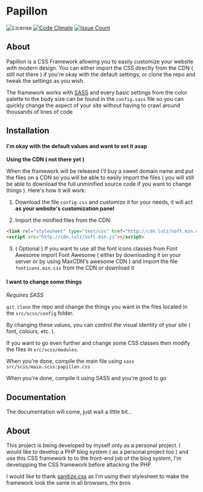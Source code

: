 # Papillon

![License](https://img.shields.io/github/license/rominou34/soft-css.svg)
[![Code Climate](https://codeclimate.com/github/Rominou34/soft-css/badges/gpa.svg)](https://codeclimate.com/github/Rominou34/soft-css)
[![Issue Count](https://codeclimate.com/github/Rominou34/soft-css/badges/issue_count.svg)](https://codeclimate.com/github/Rominou34/soft-css)

## About

Papillon is a CSS Framework allowing you to easily customize your website with modern design. You can either import the CSS directly from the CDN ( still not there ) if you're okay with the default settings, or clone the repo and tweak the settings as you wish.

The framework works with [SASS](http://sass-lang.com/) and every basic settings from the color palette to the body size can be found in the `config.sass` file so you can quickly change the aspect of your site without having to crawl around thousands of lines of code

## Installation

#### I'm okay with the default values and want to set it asap

**Using the CDN ( not there yet )**

When the framework will be released I'll buy a sweet domain name and put the files on a CDN so you will be able to easily import the files ( you will still be able to download the full unminified source code if you want to change things ). Here's how it will work:

1. Download the file `config.css` and customize it for your needs, it will act **as your website's customization panel**

2. Import the minified files from the CDN:

  ```html
  <link rel="stylesheet" type="text/css" href="http://cdn.lulz/soft.min.css">
  <script src="http://cdn.lulz/soft.min.js"></script>
  ```

3. ( Optional ) If you want to use all the font icons classes from Font Awesome import Font Awesome ( either by downloading it on your server or by using MaxCDN's awesome CDN ) and import the file `fonticons.min.css` from the CDN or download it

#### I want to change some things

*Requires SASS*

`git clone` the repo and change the things you want in the files located in the `src/scss/config` folder.

By changing these values, you can control the visual identity of your site ( font, colours, etc. ).

If you want to go even further and change some CSS classes then modify the files in `src/scss/modules`.

When you're done, compile the main file using `sass src/scss/main.scss:papillon.css`

When you're done, compile it using SASS and you're good to go

## Documentation

The documentation will come, just wait a little bit...

## About

This project is being developed by myself only as a personal project. I would like to develop a PHP blog system ( as a personal project too ) and use this CSS framework to to the front-end job of the blog system, I'm developping the CSS framework before attacking the PHP

I would like to thank [sanitize.css](https://github.com/10up/sanitize.css) as I'm using their stylesheet to make the framework look the same in all browsers, thx bros
